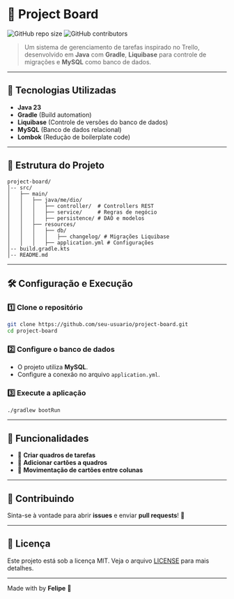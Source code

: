 # 📌 Project Board

![GitHub repo size](https://img.shields.io/github/repo-size/seu-usuario/ProjectBoardJava) ![GitHub contributors](https://img.shields.io/github/contributors/seu-usuario/ProjectBoardJava)

> Um sistema de gerenciamento de tarefas inspirado no Trello, desenvolvido em **Java** com **Gradle**, **Liquibase** para controle de migrações e **MySQL** como banco de dados.

---

## 🚀 Tecnologias Utilizadas

- **Java 23**
- **Gradle** (Build automation)
- **Liquibase** (Controle de versões do banco de dados)
- **MySQL** (Banco de dados relacional)
- **Lombok** (Redução de boilerplate code)

---

## 📂 Estrutura do Projeto

```
project-board/
│-- src/
│   ├── main/
│   │   ├── java/me/dio/
│   │   │   ├── controller/  # Controllers REST
│   │   │   ├── service/     # Regras de negócio
│   │   │   ├── persistence/ # DAO e modelos
│   │   ├── resources/
│   │   │   ├── db/
│   │   │   │   ├── changelog/ # Migrações Liquibase
│   │   │   ├── application.yml # Configurações
│-- build.gradle.kts
│-- README.md
```

---

## 🛠️ Configuração e Execução

### 1️⃣ Clone o repositório
```sh
git clone https://github.com/seu-usuario/project-board.git
cd project-board
```

### 2️⃣ Configure o banco de dados
- O projeto utiliza **MySQL**.
- Configure a conexão no arquivo `application.yml`.

### 3️⃣ Execute a aplicação
```sh
./gradlew bootRun
```

---

## 🎯 Funcionalidades
- 📌 **Criar quadros de tarefas**
- 📂 **Adicionar cartões a quadros**
- 🔄 **Movimentação de cartões entre colunas**

---

## 🤝 Contribuindo
Sinta-se à vontade para abrir **issues** e enviar **pull requests**! 🚀

---

## 📄 Licença
Este projeto está sob a licença MIT. Veja o arquivo [LICENSE](LICENSE) para mais detalhes.

---

Made with by **Felipe** 🚀

